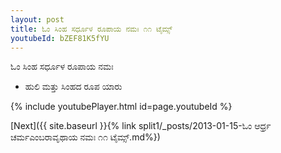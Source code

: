```yaml
---
layout: post
title: ಓಂ ಸಿಂಹ ಸರ್ಧೂಳ ರೂಪಾಯ ನಮಃ ೧೧ ಟೈಮ್ಸ್
youtubeId: bZEF81K5fYU
---
```

 
 
 ಓಂ ಸಿಂಹ ಸರ್ಧೂಳ ರೂಪಾಯ ನಮಃ  
 
 -  ಹುಲಿ ಮತ್ತು ಸಿಂಹದ ರೂಪ ಯಾರು 
 
  
 
  
 
 
 
 
 
 


{% include youtubePlayer.html id=page.youtubeId %}
 
[Next]({{ site.baseurl }}{% link  split1/_posts/2013-01-15-ಓಂ ಆರ್ಧ್ರ ಚರ್ಮಎಂಬರಾವೃಥಾಯ ನಮಃ ೧೧ ಟೈಮ್ಸ್.md%})
 
